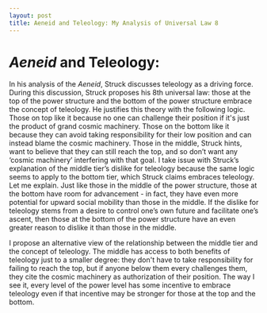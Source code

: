 ```yaml
---
layout: post
title: Aeneid and Teleology: My Analysis of Universal Law 8
---
```


# *Aeneid* and Teleology:
In his analysis of the *Aeneid*, Struck discusses teleology as a driving force. During this discussion, Struck proposes his 8th universal law: those at the top of the power structure and the bottom of the power structure embrace the concept of teleology. He justifies this theory with the following logic. Those on top like it because no one can challenge their position if it's just the product of grand cosmic machinery. Those on the bottom like it because they can avoid taking responsibility for their low position and can instead blame the cosmic machinery. Those in the middle, Struck hints, want to believe that they can still reach the top, and so don’t want any  ‘cosmic machinery’ interfering with that goal. I take issue with Struck’s explanation of the middle tier’s dislike for teleology because the same logic seems to apply to the bottom tier, which Struck claims embraces teleology. Let me explain. Just like those in the middle of the power structure, those at the bottom have room for advancement - in fact, they have even more potential for upward social mobility than those in the middle. If the dislike for teleology stems from a desire to control one’s own future and facilitate one’s ascent, then those at the bottom of the power structure have an even greater reason to dislike it than those in the middle.

I propose an alternative view of the relationship between the middle tier and the concept of teleology. The middle has access to both benefits of teleology just to a smaller degree: they don't have to take responsibility for failing to reach the top, but if anyone below them every challenges them, they cite the cosmic machinery as authorization of their position. The way I see it, every level of the power level has some incentive to embrace teleology even if that incentive may be stronger for those at the top and the bottom. 
